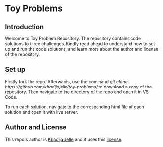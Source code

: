 <h1>Toy Problems</h1>
<h2>Introduction</h2>
<p>Welcome to Toy Problem Repository. The repository contains code solutions to three challenges. Kindly read ahead to understand how to set up and run the code solutions, and learn more about the author and license of the repository.</p>
<h2>Set up</h2>
<p>Firstly fork the repo. Afterwards, use the command <em>git clone https://github.com/khadijajelle/toy-problems/</em> to download a copy of the repository. Then navigate to the directory of the repo and open it in VS Code.</p>
<p>To run each solution, navigate to the corresponding html file of each solution and open it with live server.</p>
<h2>Author and License</h2>
<p>This repo's author is <a href="https://github.com/khadijajelle">Khadija Jelle</a> and it uses this <a href="https://github.com/khadijajelle/toy-problems/blob/main/LICENSE">license</a>.</p>
